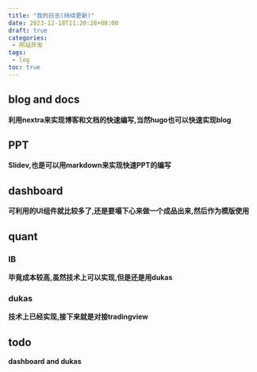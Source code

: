 ```yaml
---
title: "我的日志(持续更新)"
date: 2023-12-18T11:20:28+08:00
draft: true
categories:
 - 网站开发
tags:
 - log
toc: true
---
```




## blog and docs

**利用nextra来实现博客和文档的快速编写,当然hugo也可以快速实现blog**

## PPT

**Slidev,也是可以用markdown来实现快速PPT的编写**

## dashboard

**可利用的UI组件就比较多了,还是要塌下心来做一个成品出来,然后作为模版使用**

## quant

### IB

**毕竟成本较高,虽然技术上可以实现,但是还是用dukas**

### dukas

**技术上已经实现,接下来就是对接tradingview**

## todo

**dashboard and dukas** 